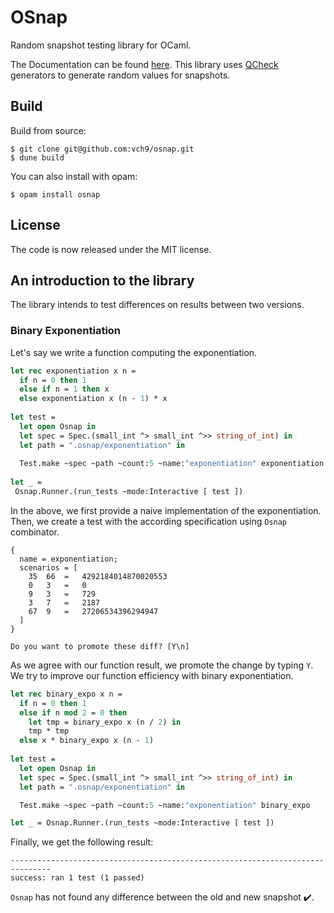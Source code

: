 # OSnap
Random snapshot testing library for OCaml.

The Documentation can be found [here](https://vch9.github.io/osnap/). This library
uses [QCheck](https://github.com/c-cube/qcheck) generators to generate random values
for snapshots.

## Build
Build from source:
```
$ git clone git@github.com:vch9/osnap.git
$ dune build
```
You can also install with opam:
```
$ opam install osnap
```

## License
The code is now released under the MIT license.

## An introduction to the library

The library intends to test differences on results between two versions.

### Binary Exponentiation
Let's say we write a function computing the exponentiation.
```ocaml
let rec exponentiation x n =
  if n = 0 then 1
  else if n = 1 then x
  else exponentiation x (n - 1) * x
  
let test =
  let open Osnap in
  let spec = Spec.(small_int ^> small_int ^>> string_of_int) in
  let path = ".osnap/exponentiation" in
  
  Test.make ~spec ~path ~count:5 ~name:"exponentiation" exponentiation
  
let _ =
 Osnap.Runner.(run_tests ~mode:Interactive [ test ])
```
In the above, we first provide a naive implementation of the exponentiation.
Then, we create a test with the according specification using `Osnap` combinator.

```
{
  name = exponentiation;
  scenarios = [
	35	66	=	4292184014870020553
	0	3	=	0
	9	3	=	729
	3	7	=	2187
	67	9	=	27206534396294947
  ]
}

Do you want to promote these diff? [Y\n]
```

As we agree with our function result, we promote the change by typing `Y`.
We try to improve our function efficiency with binary exponentiation.

```ocaml
let rec binary_expo x n =
  if n = 0 then 1
  else if n mod 2 = 0 then
    let tmp = binary_expo x (n / 2) in
    tmp * tmp
  else x * binary_expo x (n - 1)
  
let test =
  let open Osnap in
  let spec = Spec.(small_int ^> small_int ^>> string_of_int) in
  let path = ".osnap/exponentiation" in

  Test.make ~spec ~path ~count:5 ~name:"exponentiation" binary_expo

let _ = Osnap.Runner.(run_tests ~mode:Interactive [ test ])
```

Finally, we get the following result:
```
-------------------------------------------------------------------------------
success: ran 1 test (1 passed)
```
`Osnap` has not found any difference between the old and new snapshot :heavy_check_mark:.
